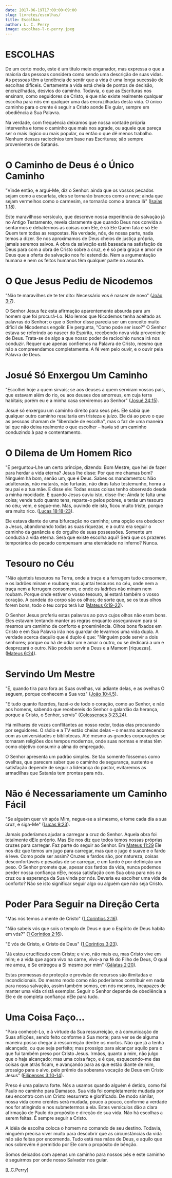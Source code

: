 ```yaml
---
date: 2017-06-19T17:00:00+09:00
slug: livretes/escolhas/ 
title: Escolhas 
author: L. C. Perry
image: escolhas-l-c-perry.jpeg
---
```



ESCOLHAS
========

De um certo modo, este é um título meio enganador, mas expressa o que a
maioria das pessoas considera como sendo uma descrição de suas vidas. As
pessoas têm a tendência de sentir que a vida é uma longa sucessão de
escolhas difíceis. Certamente a vida está cheia de pontos de decisão,
encruzilhadas, desvios do caminho. Todavia, o que as Escrituras nos
ensinam, como seguidores de Cristo, é que não existe realmente qualquer
escolha para nós em qualquer uma das encruzilhadas desta vida. O único
caminho para o crente é seguir a Cristo aonde Ele guiar, sempre em
obediência à Sua Palavra.

Na verdade, com frequência deixamos que nossa vontade própria intervenha
e tome o caminho que mais nos agrade, ou aquele que pareça ser o mais
lógico ou mais popular, ou então o que dê menos trabalho. Nenhum desses
raciocínios tem base nas Escrituras; são sempre provenientes de Satanás.

O Caminho de Deus é o Único Caminho
===================================

"Vinde então, e arguí-Me, diz o Senhor: ainda que os vossos pecados
sejam como a escarlata, eles se tornarão brancos como a neve; ainda que
sejam vermelhos como o carmesim, se tornarão como a branca lã" ([Isaías
1:18](http://bibliaonline.com.br/acf/is/1/18)).

Este maravilhoso versículo, que descreve nossa experiência de salvação
já no Antigo Testamento, revela claramente que quando Deus nos convida a
sentarmos e debatermos as coisas com Ele, é só Ele Quem fala e só Ele
Quem tem todas as respostas. Na verdade, nós, de nossa parte, nada temos
a dizer. Se nos aproximamos de Deus cheios de justiça própria, jamais
seremos salvos. A obra da salvação está baseada na satisfação de Deus
para com a obra de Cristo sobre a cruz, e é só pela graça e amor de Deus
que a oferta de salvação nos foi estendida. Nem a argumentação humana e
nem os feitos humanos têm qualquer parte no assunto.

O Que Jesus Pediu de Nicodemos
==============================

"Não te maravilhes de te ter dito: Necessário vos é nascer de novo" ([João
3:7](http://bibliaonline.com.br/acf/jo/3/7)).

O Senhor Jesus fez esta afirmação aparentemente absurda para um homem
que foi procurá-Lo. Não lemos que Nicodemos tenha aceitado as palavras
do Senhor; o que o Senhor disse parecia ser um conceito muito difícil de
Nicodemos engolir. Ele pergunta, "Como pode ser isso?" O Senhor estava
se referindo ao nascer do Espírito, recebendo nova vida proveniente de
Deus. Trata-se de algo a que nosso poder de raciocínio nunca irá nos
conduzir. Requer que apenas confiemos na Palavra de Cristo, mesmo que
não a compreendamos completamente. A fé vem pelo ouvir, e o ouvir pela
Palavra de Deus.

Josué Só Enxergou Um Caminho
============================

"Escolhei hoje a quem sirvais; se aos deuses a quem serviram vossos
pais, que estavam além do rio, ou aos deuses dos amorreus, em cuja terra
habitais; porém eu e a minha casa serviremos ao Senhor" ([Josué
24:15](http://bibliaonline.com.br/acf/js/24/15)).

Josué só enxergou um caminho direito para seus pés. Ele sabia que
qualquer outro caminho resultaria em tristeza e juízo. Ele dá ao povo o
que as pessoas chamam de "liberdade de escolha", mas o faz de uma
maneira tal que não deixa realmente o que escolher – havia só um caminho
conduzindo à paz e contentamento.

O Dilema de Um Homem Rico
=========================

"E perguntou-Lhe um certo príncipe, dizendo: Bom Mestre, que hei de
fazer para herdar a vida eterna? Jesus lhe disse: Por que me chamas bom?
Ninguém há bom, senão um, que é Deus. Sabes os mandamentos: Não
adulterarás, não matarás, não furtarás, não dirás falso testemunho,
honra a teu pai e a tua mãe. E disse ele: Todas essas coisas tenho
observado desde a minha mocidade. E quando Jesus ouviu isto, disse-lhe:
Ainda te falta uma coisa; vende tudo quanto tens, reparte-o pelos
pobres, e terás um tesouro no céu; vem, e segue-me. Mas, ouvindo ele
isto, ficou muito triste, porque era muito rico. ([Lucas
18:18-23](http://bibliaonline.com.br/acf/lc/18/18-23)).

Ele estava diante de uma bifurcação no caminho; uma opção era obedecer a
Jesus, abandonando todas as suas riquezas, e a outra era seguir o
caminho da ganância e do orgulho de suas possessões. Somente um conduzia
à vida eterna. Será que existe escolha aqui? Será que os prazeres
temporários do pecado compensam uma eternidade no inferno? Nunca.

Tesouro no Céu
==============

"Não ajunteis tesouros na Terra, onde a traça e a ferrugem tudo
consomem, e os ladrões minam e roubam; mas ajuntai tesouros no céu, onde
nem a traça nem a ferrugem consomem, e onde os ladrões não minam nem
roubam. Porque onde estiver o vosso tesouro, aí estará também o vosso
coração. A candeia do corpo são os olhos; de sorte que, se os teus olhos
forem bons, todo o teu corpo terá luz ([Mateus
6:19-22](http://bibliaonline.com.br/acf/mt/6/19-22)).

O Senhor Jesus proferiu estas palavras ao povo cujos olhos não eram
bons. Eles estavam tentando manter as regras enquanto asseguravam para
si mesmos um caminho de conforto e proeminência. Olhos bons fixados em
Cristo e em Sua Palavra irão nos guardar de levarmos uma vida dupla. A
verdade acerca daquilo que é duplo é que: "Ninguém pode servir a dois
senhores; porque ou há de odiar um e amar o outro, ou se dedicará a um e
desprezará o outro. Não podeis servir a Deus e a Mamom [riquezas]. ([Mateus
6:24](http://bibliaonline.com.br/acf/mt/6/24)).

Servindo Um Mestre
==================

"E, quando tira para fora as Suas ovelhas, vai adiante delas, e as
ovelhas O seguem, porque conhecem a Sua voz" ([João
10:4,5](http://bibliaonline.com.br/acf/jo/10/4,5)).

"E tudo quanto fizerdes, fazei-o de todo o coração, como ao Senhor, e
não aos homens, sabendo que recebereis do Senhor o galardão da herança,
porque a Cristo, o Senhor, servis" ([Colossenses
3:23,24](http://bibliaonline.com.br/acf/cl/3/23,24)).

Há milhares de vozes conflitantes ao nosso redor, todas elas procurando
por seguidores. O rádio e a TV estão cheias delas – o mesmo acontecendo
com as universidades e bibliotecas. Até mesmo as grandes corporações se
tornaram religiões dos tempos modernos, onde suas normas e metas têm
como objetivo consumir a alma do empregado.

O Senhor apresenta um padrão simples. Se tão somente fôssemos como
ovelhas, que parecem saber que o caminho de segurança, sustento e
satisfação depende de seguir a liderança do pastor, evitaremos as
armadilhas que Satanás tem prontas para nós.

Não é Necessariamente um Caminho Fácil
======================================

"Se alguém quer vir após Mim, negue-se a si mesmo, e tome cada dia a sua
cruz, e siga-Me" ([Lucas 9:23](http://bibliaonline.com.br/acf/lc/9/23)).

Jamais poderíamos ajudar a carregar a cruz do Senhor. Aquela obra foi
totalmente dEle próprio. Mas Ele nos diz que todos temos nossas próprias
cruzes para carregar. Faz parte do seguir ao Senhor. Em [Mateus
11:29](http://bibliaonline.com.br/acf/mt/11/29) Ele nos diz que temos um
jugo para carregar, mas que o jugo é suave e o fardo é leve. Como pode
ser assim? Cruzes e fardos são, por natureza, coisas desconfortáveis e
pesadas de se carregar, e um fardo é por definição um peso. O Senhor
promete que, apesar dos fardos da vida, nunca podemos perder nossa
confiança nEle, nossa satisfação com Sua obra para nós na cruz ou a
esperança da Sua vinda por nós. Deveria eu escolher uma vida de
conforto? Não se isto significar seguir algo ou alguém que não seja
Cristo.

Poder Para Seguir na Direção Certa
==================================

"Mas nós temos a mente de Cristo" ([1 Coríntios
2:16](http://bibliaonline.com.br/acf/1co/2/16)).

"Não sabeis vós que sois o templo de Deus e que o Espírito de Deus
habita em vós?" ([1 Coríntios 2:16](http://bibliaonline.com.br/acf/1co/2/16)).

"E vós de Cristo, e Cristo de Deus" ([1 Coríntios
3:23](http://bibliaonline.com.br/acf/1co/3/23)).

"Já estou crucificado com Cristo; e vivo, não mais eu, mas Cristo vive
em mim; e a vida que agora vivo na carne, vivo-a na fé do Filho de Deus,
O qual me amou, e Se entregou a Si mesmo por mim" ([Gálatas
2:20](http://bibliaonline.com.br/acf/gl/2/20)).

Estas promessas de proteção e provisão de recursos são ilimitadas e
incondicionais. Do mesmo modo como não poderíamos contribuir em nada
para nossa salvação, assim também somos, em nós mesmos, incapazes de
manter uma vida cristã exemplar. Seguir o Senhor depende de obediência a
Ele e de completa confiança nEle para tudo.

Uma Coisa Faço...
=================

"Para conhecê-Lo, e à virtude da Sua ressurreição, e à comunicação de
Suas aflições, sendo feito conforme à Sua morte; para ver se de alguma
maneira posso chegar à ressurreição dentre os mortos. Não que já a tenha
alcançado, ou que seja perfeito; mas prossigo para alcançar aquilo para
o que fui também preso por Cristo Jesus. Irmãos, quanto a mim, não julgo
que o haja alcançado; mas uma coisa faço, e é que, esquecendo-me das
coisas que atrás ficam, e avançando para as que estão diante de mim,
prossigo para o alvo, pelo prêmio da soberana vocação de Deus em Cristo
Jesus" ([Filipenses 3:10-14](http://bibliaonline.com.br/acf/fp/3/10-14)).

Preso é uma palavra forte. Nós a usamos quando alguém é detido, como foi
Paulo no caminho para Damasco. Sua vida foi completamente mudada por seu
encontro com um Cristo ressurreto e glorificado. De modo similar, nossa
vida como crentes será mudada, pouco a pouco, conforme a verdade nos for
atingindo e nos submetermos a ela. Estes versículos dão a clara
afirmação de Paulo do propósito e direção de sua vida. Não há escolhas a
serem feitas. É sempre seguir a Cristo.

A idéia de escolha coloca o homem no comando de seu destino. Todavia,
ninguém precisa viver muito para descobrir que as circunstâncias da vida
não são feitas por encomenda. Tudo está nas mãos de Deus, e aquilo que
nos sobrevém é permitido por Ele com o propósito de bênção.

Somos deixados com apenas um caminho para nossos pés e este caminho é
seguirmos por onde nosso Salvador nos guiar.

[L.C.Perry]

